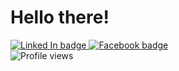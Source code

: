 <h1 style="align-self: center"> Hello there!</h1>
<div id="social_accounts">
  <a href="https://www.linkedin.com/in/fraion-hyudz-esguerra-914645125/">
      <img src="https://img.shields.io/badge/LinkedIn-blue?style=flat-square&logo=linkedin&logoColor=white" alt="Linked In badge">
  </a>

  <a href="https://www.facebook.com/hyudz.esguerra.1">
      <img src="https://img.shields.io/badge/Facebook-blue?style=flat-square&logo=facebook&logoColor=white" alt="Facebook badge">
  </a>
</div>

<img src="https://komarev.com/ghpvc/?username=Hyudz" alt="Profile views"/>
